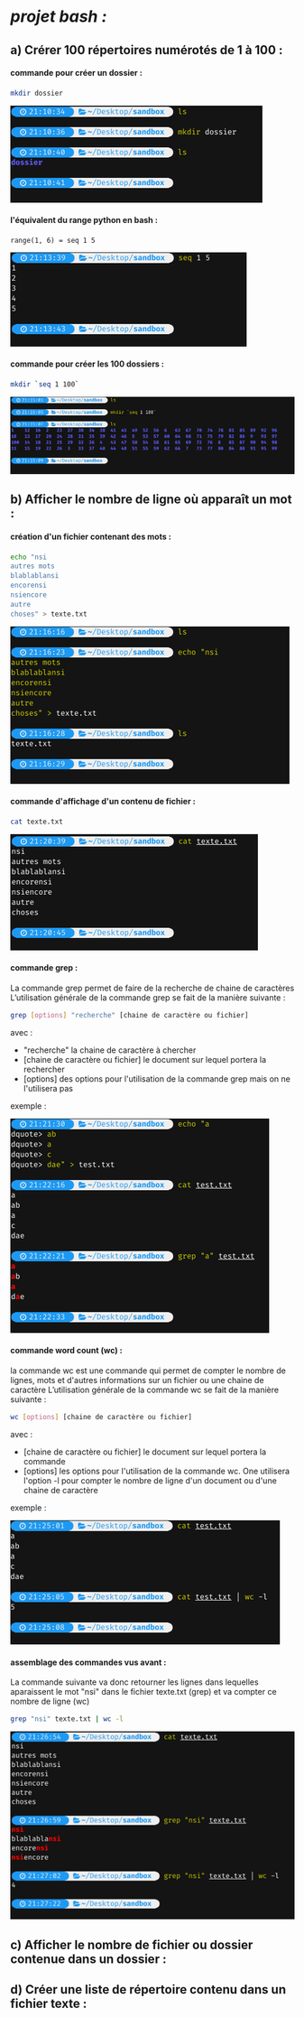 # *projet bash :*

## a) Crérer 100 répertoires numérotés de 1 à 100 :

#### commande pour créer un dossier :

```sh
mkdir dossier
```
<img src="https://raw.githubusercontent.com/Antoine-pa/mini-projets-NSI/master/bash/images/mkdir_command.png" />

#### l'équivalent du range python en bash :
```
range(1, 6) = seq 1 5
```
<img src="https://raw.githubusercontent.com/Antoine-pa/mini-projets-NSI/master/bash/images/seq_command.png" />

#### commande pour créer les 100 dossiers :

```sh
mkdir `seq 1 100`
```
<img src="https://raw.githubusercontent.com/Antoine-pa/mini-projets-NSI/master/bash/images/mkdir_100.png" />

## b) Afficher le nombre de ligne où apparaît un mot :

#### création d'un fichier contenant des mots :

```sh
echo "nsi
autres mots
blablablansi
encorensi
nsiencore
autre
choses" > texte.txt
```

<img src="https://raw.githubusercontent.com/Antoine-pa/mini-projets-NSI/master/bash/images/texte_txt.png" />

#### commande d'affichage d'un contenu de fichier :

```sh
cat texte.txt
```

<img src="https://raw.githubusercontent.com/Antoine-pa/mini-projets-NSI/master/bash/images/cat_command.png" />

#### commande grep :
La commande grep permet de faire de la recherche de chaine de caractères
L’utilisation générale de la commande grep se fait de la manière suivante :

```sh
grep [options] "recherche" [chaine de caractère ou fichier]
```

avec :
- "recherche" la chaine de caractère à chercher
- [chaine de caractère ou fichier] le document sur lequel portera la rechercher
- [options] des options pour l'utilisation de la commande grep mais on ne l'utilisera pas

exemple :

<img src="https://raw.githubusercontent.com/Antoine-pa/mini-projets-NSI/master/bash/images/grep_command.png" />

#### commande word count (wc) :

la commande wc est une commande qui permet de compter le nombre de lignes, mots et d'autres informations sur un fichier ou une chaine de caractère
L’utilisation générale de la commande wc se fait de la manière suivante :

```sh
wc [options] [chaine de caractère ou fichier]
```

avec :
- [chaine de caractère ou fichier] le document sur lequel portera la commande
- [options] les options pour l'utilisation de la commande wc. One utilisera l'option -l pour compter le nombre de ligne d'un document ou d'une chaine de caractère

exemple :

<img src="https://raw.githubusercontent.com/Antoine-pa/mini-projets-NSI/master/bash/images/wc_command.png" />

#### assemblage des commandes vus avant :

La commande suivante va donc retourner les lignes dans lequelles aparaissent le mot "nsi" dans le fichier texte.txt (grep) et va compter ce nombre de ligne (wc)

```sh
grep "nsi" texte.txt | wc -l
```

<img src="https://raw.githubusercontent.com/Antoine-pa/mini-projets-NSI/master/bash/images/count_nsi.png" />

## c) Afficher le nombre de fichier ou dossier contenue dans un dossier :

## d) Créer une liste de répertoire contenu dans un fichier texte :
